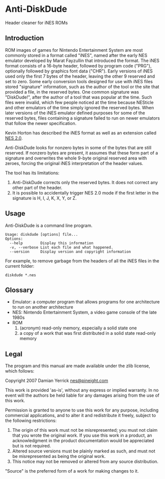 # Anti-DiskDude

Header cleaner for iNES ROMs

## Introduction

ROM images of games for Nintendo Entertainment System are most
commonly stored in a format called "iNES", named after the early NES
emulator developed by Marat Fayzullin that introduced the format.
The iNES format consists of a 16-byte header, followed by program
code ("PRG"), optionally followed by graphics font data ("CHR").
Early versions of iNES used only the first 7 bytes of the header,
leaving the other 9 reserved and set to zero.  Some early conversion
tools designed for use with iNES files stored "signature"
information, such as the author of the tool or the site that provided
a file, in the reserved bytes.  One common signature was "DiskDude!",
after the author of a tool that was popular at the time.  Such files
were invalid, which few people noticed at the time because NESticle
and other emulators of the time simply ignored the reserved bytes.
When later versions of the iNES emulator defined purposes for
some of the reserved bytes, files containing a signature failed
to run on newer emulators that follow the newer specification.

Kevin Horton has described the iNES format as well as an extension
called [NES 2.0](https://wiki.nesdev.org/w/index.php?title=NES_2.0).

Anti-DiskDude looks for nonzero bytes in some of the bytes that are
still reserved.  If nonzero bytes are present, it assumes that these
form part of a signature and overwrites the whole 9-byte original
reserved area with zeroes, forcing the original iNES interpretation
of the header values.

The tool has its limitations:

 1. Anti-DiskDude corrects only the reserved bytes.  It does not
    correct any other part of the header.
 2. It is possible to accidentally trigger NES 2.0 mode if the first
    letter in the signature is H, I, J, K, X, Y, or Z.

## Usage

Anti-DiskDude is a command line program.

    Usage: diskdude [options] file...
    Options:
      --help        Display this information
      -v, --verbose List each file and what happened.
      --version     Display version and copyright information

For example, to remove garbage from the headers of all the iNES
files in the current folder:

    diskdude *.nes

## Glossary

- Emulator: a computer program that allows programs for one
  architecture to run on another architecture
- NES: Nintendo Entertainment System, a video game console of the
  late 1980s
- ROM
    1. (acronym) read-only memory, especially a solid state one
    2. a copy of a work that was first distributed in a solid state
       read-only memory

## Legal

The program and this manual are made available under the
zlib license, which follows:

Copyright 2007 Damian Yerrick <nes@pineight.com>

This work is provided 'as-is', without any express or implied
warranty. In no event will the authors be held liable for any
damages arising from the use of this work.

Permission is granted to anyone to use this work for any purpose,
including commercial applications, and to alter it and redistribute
it freely, subject to the following restrictions:

 1. The origin of this work must not be misrepresented; you
    must not claim that you wrote the original work. If you use
    this work in a product, an acknowledgment in the product
    documentation would be appreciated but is not required.
 2. Altered source versions must be plainly marked as such,
    and must not be misrepresented as being the original work.
 3. This notice may not be removed or altered from any source
    distribution.

"Source" is the preferred form of a work for making changes to it.
